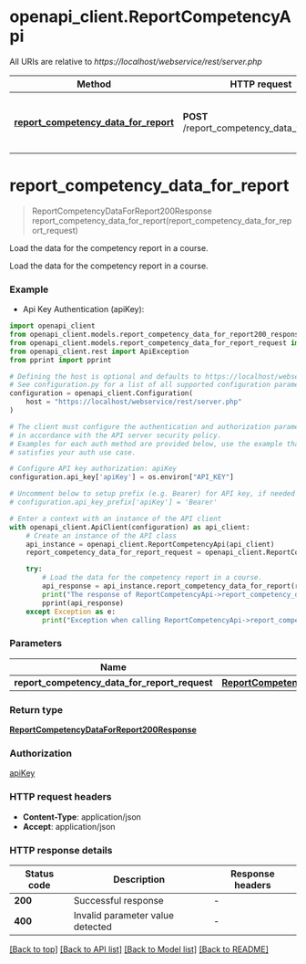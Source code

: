 # openapi_client.ReportCompetencyApi

All URIs are relative to *https://localhost/webservice/rest/server.php*

Method | HTTP request | Description
------------- | ------------- | -------------
[**report_competency_data_for_report**](ReportCompetencyApi.md#report_competency_data_for_report) | **POST** /report_competency_data_for_report | Load the data for the competency report in a course.


# **report_competency_data_for_report**
> ReportCompetencyDataForReport200Response report_competency_data_for_report(report_competency_data_for_report_request)

Load the data for the competency report in a course.

Load the data for the competency report in a course.

### Example

* Api Key Authentication (apiKey):

```python
import openapi_client
from openapi_client.models.report_competency_data_for_report200_response import ReportCompetencyDataForReport200Response
from openapi_client.models.report_competency_data_for_report_request import ReportCompetencyDataForReportRequest
from openapi_client.rest import ApiException
from pprint import pprint

# Defining the host is optional and defaults to https://localhost/webservice/rest/server.php
# See configuration.py for a list of all supported configuration parameters.
configuration = openapi_client.Configuration(
    host = "https://localhost/webservice/rest/server.php"
)

# The client must configure the authentication and authorization parameters
# in accordance with the API server security policy.
# Examples for each auth method are provided below, use the example that
# satisfies your auth use case.

# Configure API key authorization: apiKey
configuration.api_key['apiKey'] = os.environ["API_KEY"]

# Uncomment below to setup prefix (e.g. Bearer) for API key, if needed
# configuration.api_key_prefix['apiKey'] = 'Bearer'

# Enter a context with an instance of the API client
with openapi_client.ApiClient(configuration) as api_client:
    # Create an instance of the API class
    api_instance = openapi_client.ReportCompetencyApi(api_client)
    report_competency_data_for_report_request = openapi_client.ReportCompetencyDataForReportRequest() # ReportCompetencyDataForReportRequest | 

    try:
        # Load the data for the competency report in a course.
        api_response = api_instance.report_competency_data_for_report(report_competency_data_for_report_request)
        print("The response of ReportCompetencyApi->report_competency_data_for_report:\n")
        pprint(api_response)
    except Exception as e:
        print("Exception when calling ReportCompetencyApi->report_competency_data_for_report: %s\n" % e)
```



### Parameters


Name | Type | Description  | Notes
------------- | ------------- | ------------- | -------------
 **report_competency_data_for_report_request** | [**ReportCompetencyDataForReportRequest**](ReportCompetencyDataForReportRequest.md)|  | 

### Return type

[**ReportCompetencyDataForReport200Response**](ReportCompetencyDataForReport200Response.md)

### Authorization

[apiKey](../README.md#apiKey)

### HTTP request headers

 - **Content-Type**: application/json
 - **Accept**: application/json

### HTTP response details

| Status code | Description | Response headers |
|-------------|-------------|------------------|
**200** | Successful response |  -  |
**400** | Invalid parameter value detected |  -  |

[[Back to top]](#) [[Back to API list]](../README.md#documentation-for-api-endpoints) [[Back to Model list]](../README.md#documentation-for-models) [[Back to README]](../README.md)

